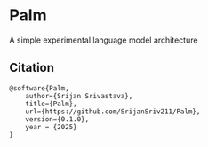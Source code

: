 # Palm
A simple experimental language model architecture

## Citation
```
@software{Palm,
    author={Srijan Srivastava},
    title={Palm},
    url={https://github.com/SrijanSriv211/Palm},
    version={0.1.0},
    year = {2025}
}
```
